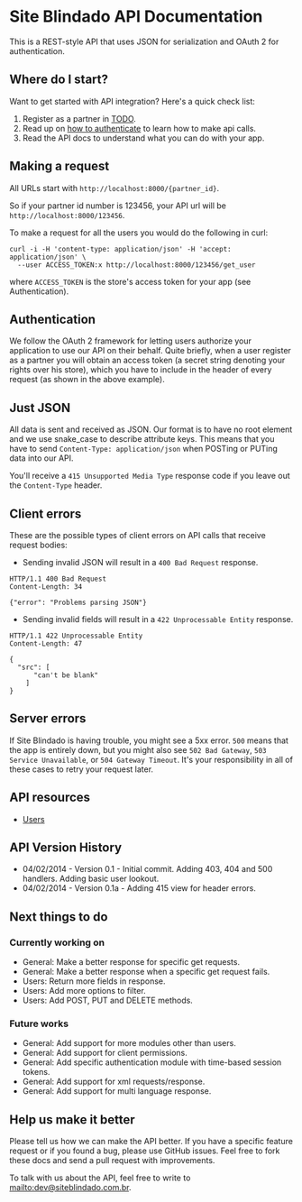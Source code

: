 Site Blindado API Documentation
====================

This is a REST-style API that uses JSON for serialization and OAuth 2 for authentication.

Where do I start?
----------------

Want to get started with API integration? Here's a quick check list:

1. Register as a partner in [TODO](TODO).
2. Read up on [how to authenticate](#authentication) to learn how to make api calls.
3. Read the API docs to understand what you can do with your app.

Making a request
----------------

All URLs start with `http://localhost:8000/{partner_id}`.

So if your partner id number is 123456, your API url will be `http://localhost:8000/123456`.

To make a request for all the users you would do the following in curl:

```shell
curl -i -H 'content-type: application/json' -H 'accept: application/json' \
  --user ACCESS_TOKEN:x http://localhost:8000/123456/get_user
```

where `ACCESS_TOKEN` is the store's access token for your app (see Authentication).


Authentication
--------------

We follow the OAuth 2 framework for letting users authorize your application to use our API on their behalf. Quite briefly, when a user register as a partner you will obtain an access token (a secret string denoting your rights over his store), which you have to include in the header of every request (as shown in the above example).


Just JSON
-----------------

All data is sent and received as JSON. Our format is to have no root element and we use snake\_case to describe attribute keys. This means that you have to send `Content-Type: application/json` when POSTing or PUTing data into our API.

You'll receive a `415 Unsupported Media Type` response code if you leave out the `Content-Type` header.


Client errors
-------------

These are the possible types of client errors on API calls that receive request bodies:

* Sending invalid JSON will result in a `400 Bad Request` response.

```
HTTP/1.1 400 Bad Request
Content-Length: 34

{"error": "Problems parsing JSON"}
```

* Sending invalid fields will result in a `422 Unprocessable Entity` response.

```
HTTP/1.1 422 Unprocessable Entity
Content-Length: 47

{
  "src": [
      "can't be blank"
    ]
}
```

Server errors
-------------

If Site Blindado is having trouble, you might see a 5xx error. `500` means that the app is entirely down, but you might also see `502 Bad Gateway`, `503 Service Unavailable`, or `504 Gateway Timeout`. It's your responsibility in all of these cases to retry your request later.


API resources
-----------------

* [Users](https://github.com/brcordeiro47/sb_api_documentation/blob/master/accounts/users.md)


API Version History
----------------------

* 04/02/2014 - Version 0.1 - Initial commit. Adding 403, 404 and 500 handlers. Adding basic user lookout.
* 04/02/2014 - Version 0.1a - Adding 415 view for header errors.


Next things to do
----------------------

### Currently working on

* General: Make a better response for specific get requests.
* General: Make a better response when a specific get request fails.
* Users: Return more fields in response.
* Users: Add more options to filter.
* Users: Add POST, PUT and DELETE methods.

### Future works

* General: Add support for more modules other than users.
* General: Add support for client permissions.
* General: Add specific authentication module with time-based session tokens.
* General: Add support for xml requests/response.
* General: Add support for multi language response.

Help us make it better
----------------------

Please tell us how we can make the API better. If you have a specific feature request or if you found a bug, please use GitHub issues. Feel free to fork these docs and send a pull request with improvements.

To talk with us about the API, feel free to write to <mailto:dev@siteblindado.com.br>.